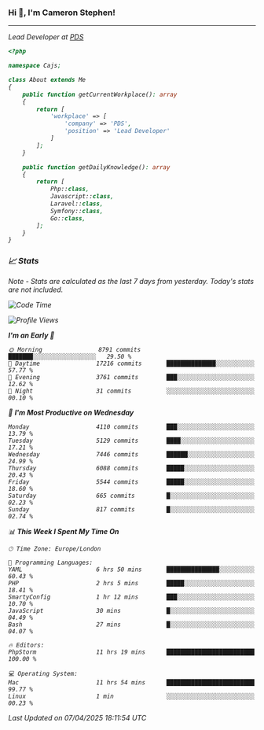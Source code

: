 ### Hi 👋, I'm Cameron Stephen!
<hr>
<p><em>Lead Developer at <a href="https://prindatasolutions.co.uk">PDS</a></p>


```php
<?php

namespace Cajs;

class About extends Me
{
    public function getCurrentWorkplace(): array
    {
        return [
            'workplace' => [
                'company' => 'PDS',
                'position' => 'Lead Developer'
            ]
        ];
    }

    public function getDailyKnowledge(): array
    {
        return [
            Php::class,
            Javascript::class,
            Laravel::class,
            Symfony::class,
            Go::class,
        ];
    }
}
```

### 📈 Stats
<p><em>Note - Stats are calculated as the last 7 days from yesterday. Today's stats are not included.</em></p>


<!--START_SECTION:waka-->
![Code Time](http://img.shields.io/badge/Code%20Time-4%2C448%20hrs%2050%20mins-blue)

![Profile Views](http://img.shields.io/badge/Profile%20Views-0-blue)

**I'm an Early 🐤** 

```text
🌞 Morning                8791 commits        ███████░░░░░░░░░░░░░░░░░░   29.50 % 
🌆 Daytime                17216 commits       ██████████████░░░░░░░░░░░   57.77 % 
🌃 Evening                3761 commits        ███░░░░░░░░░░░░░░░░░░░░░░   12.62 % 
🌙 Night                  31 commits          ░░░░░░░░░░░░░░░░░░░░░░░░░   00.10 % 
```
📅 **I'm Most Productive on Wednesday** 

```text
Monday                   4110 commits        ███░░░░░░░░░░░░░░░░░░░░░░   13.79 % 
Tuesday                  5129 commits        ████░░░░░░░░░░░░░░░░░░░░░   17.21 % 
Wednesday                7446 commits        ██████░░░░░░░░░░░░░░░░░░░   24.99 % 
Thursday                 6088 commits        █████░░░░░░░░░░░░░░░░░░░░   20.43 % 
Friday                   5544 commits        █████░░░░░░░░░░░░░░░░░░░░   18.60 % 
Saturday                 665 commits         █░░░░░░░░░░░░░░░░░░░░░░░░   02.23 % 
Sunday                   817 commits         █░░░░░░░░░░░░░░░░░░░░░░░░   02.74 % 
```


📊 **This Week I Spent My Time On** 

```text
🕑︎ Time Zone: Europe/London

💬 Programming Languages: 
YAML                     6 hrs 50 mins       ███████████████░░░░░░░░░░   60.43 % 
PHP                      2 hrs 5 mins        █████░░░░░░░░░░░░░░░░░░░░   18.41 % 
SmartyConfig             1 hr 12 mins        ███░░░░░░░░░░░░░░░░░░░░░░   10.70 % 
JavaScript               30 mins             █░░░░░░░░░░░░░░░░░░░░░░░░   04.49 % 
Bash                     27 mins             █░░░░░░░░░░░░░░░░░░░░░░░░   04.07 % 

🔥 Editors: 
PhpStorm                 11 hrs 19 mins      █████████████████████████   100.00 % 

💻 Operating System: 
Mac                      11 hrs 54 mins      █████████████████████████   99.77 % 
Linux                    1 min               ░░░░░░░░░░░░░░░░░░░░░░░░░   00.23 % 
```


 Last Updated on 07/04/2025 18:11:54 UTC
<!--END_SECTION:waka-->
